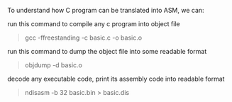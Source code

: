 To understand how C program can be translated into ASM, we can:

run this command to compile any c program into object file
> gcc -ffreestanding -c basic.c -o basic.o

run this command to dump the object file into some readable format
> objdump -d basic.o

decode any executable code, print its assembly code into readable format
> ndisasm -b 32 basic.bin > basic.dis
